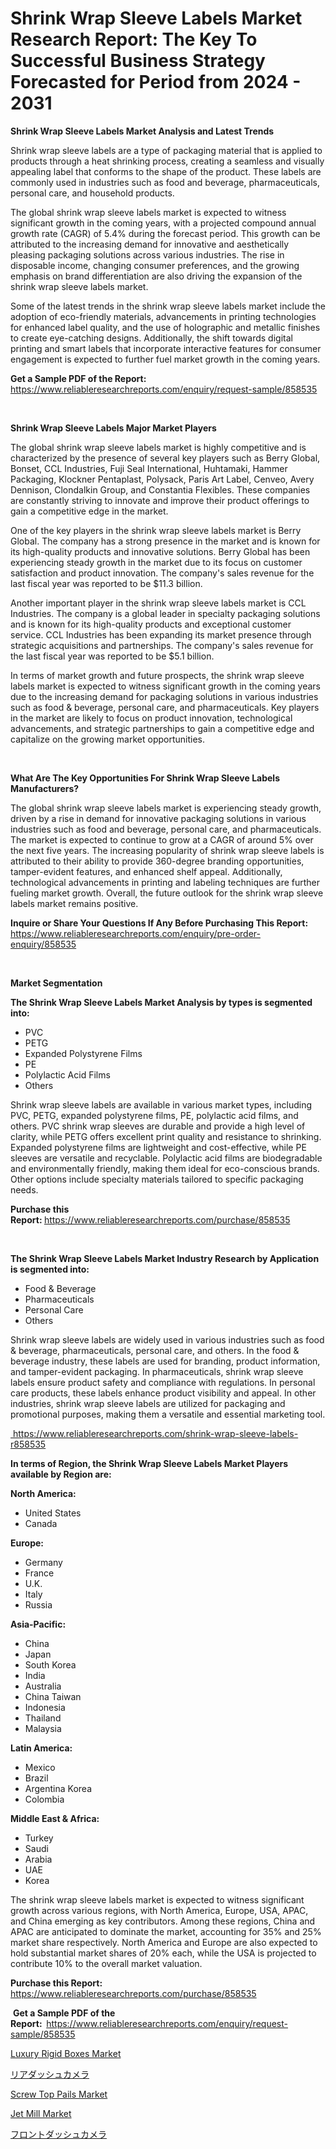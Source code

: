 <p><h1>Shrink Wrap Sleeve Labels Market Research Report: The Key To Successful Business Strategy Forecasted for Period from 2024 - 2031</h1></p><p><strong>Shrink Wrap Sleeve Labels Market Analysis and Latest Trends</strong></p>
<p><p>Shrink wrap sleeve labels are a type of packaging material that is applied to products through a heat shrinking process, creating a seamless and visually appealing label that conforms to the shape of the product. These labels are commonly used in industries such as food and beverage, pharmaceuticals, personal care, and household products.</p><p>The global shrink wrap sleeve labels market is expected to witness significant growth in the coming years, with a projected compound annual growth rate (CAGR) of 5.4% during the forecast period. This growth can be attributed to the increasing demand for innovative and aesthetically pleasing packaging solutions across various industries. The rise in disposable income, changing consumer preferences, and the growing emphasis on brand differentiation are also driving the expansion of the shrink wrap sleeve labels market.</p><p>Some of the latest trends in the shrink wrap sleeve labels market include the adoption of eco-friendly materials, advancements in printing technologies for enhanced label quality, and the use of holographic and metallic finishes to create eye-catching designs. Additionally, the shift towards digital printing and smart labels that incorporate interactive features for consumer engagement is expected to further fuel market growth in the coming years.</p></p>
<p><strong>Get a Sample PDF of the Report:&nbsp;</strong> <a href="https://www.reliableresearchreports.com/enquiry/request-sample/858535">https://www.reliableresearchreports.com/enquiry/request-sample/858535</a></p>
<p>&nbsp;</p>
<p><strong>Shrink Wrap Sleeve Labels Major Market Players</strong></p>
<p><p>The global shrink wrap sleeve labels market is highly competitive and is characterized by the presence of several key players such as Berry Global, Bonset, CCL Industries, Fuji Seal International, Huhtamaki, Hammer Packaging, Klockner Pentaplast, Polysack, Paris Art Label, Cenveo, Avery Dennison, Clondalkin Group, and Constantia Flexibles. These companies are constantly striving to innovate and improve their product offerings to gain a competitive edge in the market.</p><p>One of the key players in the shrink wrap sleeve labels market is Berry Global. The company has a strong presence in the market and is known for its high-quality products and innovative solutions. Berry Global has been experiencing steady growth in the market due to its focus on customer satisfaction and product innovation. The company's sales revenue for the last fiscal year was reported to be $11.3 billion.</p><p>Another important player in the shrink wrap sleeve labels market is CCL Industries. The company is a global leader in specialty packaging solutions and is known for its high-quality products and exceptional customer service. CCL Industries has been expanding its market presence through strategic acquisitions and partnerships. The company's sales revenue for the last fiscal year was reported to be $5.1 billion.</p><p>In terms of market growth and future prospects, the shrink wrap sleeve labels market is expected to witness significant growth in the coming years due to the increasing demand for packaging solutions in various industries such as food & beverage, personal care, and pharmaceuticals. Key players in the market are likely to focus on product innovation, technological advancements, and strategic partnerships to gain a competitive edge and capitalize on the growing market opportunities.</p></p>
<p>&nbsp;</p>
<p><strong>What Are The Key Opportunities For Shrink Wrap Sleeve Labels Manufacturers?</strong></p>
<p><p>The global shrink wrap sleeve labels market is experiencing steady growth, driven by a rise in demand for innovative packaging solutions in various industries such as food and beverage, personal care, and pharmaceuticals. The market is expected to continue to grow at a CAGR of around 5% over the next five years. The increasing popularity of shrink wrap sleeve labels is attributed to their ability to provide 360-degree branding opportunities, tamper-evident features, and enhanced shelf appeal. Additionally, technological advancements in printing and labeling techniques are further fueling market growth. Overall, the future outlook for the shrink wrap sleeve labels market remains positive.</p></p>
<p><strong>Inquire or Share Your Questions If Any Before Purchasing This Report:</strong> <a href="https://www.reliableresearchreports.com/enquiry/pre-order-enquiry/858535">https://www.reliableresearchreports.com/enquiry/pre-order-enquiry/858535</a></p>
<p>&nbsp;</p>
<p><strong>Market Segmentation</strong></p>
<p><strong>The Shrink Wrap Sleeve Labels Market Analysis by types is segmented into:</strong></p>
<p><ul><li>PVC</li><li>PETG</li><li>Expanded Polystyrene Films</li><li>PE</li><li>Polylactic Acid Films</li><li>Others</li></ul></p>
<p><p>Shrink wrap sleeve labels are available in various market types, including PVC, PETG, expanded polystyrene films, PE, polylactic acid films, and others. PVC shrink wrap sleeves are durable and provide a high level of clarity, while PETG offers excellent print quality and resistance to shrinking. Expanded polystyrene films are lightweight and cost-effective, while PE sleeves are versatile and recyclable. Polylactic acid films are biodegradable and environmentally friendly, making them ideal for eco-conscious brands. Other options include specialty materials tailored to specific packaging needs.</p></p>
<p><strong>Purchase this Report:&nbsp;</strong><a href="https://www.reliableresearchreports.com/purchase/858535">https://www.reliableresearchreports.com/purchase/858535</a></p>
<p>&nbsp;</p>
<p><strong>The Shrink Wrap Sleeve Labels Market Industry Research by Application is segmented into:</strong></p>
<p><ul><li>Food & Beverage</li><li>Pharmaceuticals</li><li>Personal Care</li><li>Others</li></ul></p>
<p><p>Shrink wrap sleeve labels are widely used in various industries such as food & beverage, pharmaceuticals, personal care, and others. In the food & beverage industry, these labels are used for branding, product information, and tamper-evident packaging. In pharmaceuticals, shrink wrap sleeve labels ensure product safety and compliance with regulations. In personal care products, these labels enhance product visibility and appeal. In other industries, shrink wrap sleeve labels are utilized for packaging and promotional purposes, making them a versatile and essential marketing tool.</p></p>
<p><a href="https://www.reliableresearchreports.com/shrink-wrap-sleeve-labels-r858535">&nbsp;https://www.reliableresearchreports.com/shrink-wrap-sleeve-labels-r858535</a></p>
<p><strong>In terms of Region, the Shrink Wrap Sleeve Labels Market Players available by Region are:</strong></p>
<p>
    <p> <strong> North America: </strong>
        <ul>
            <li>United States</li>
            <li>Canada</li>
        </ul>
        </p> 
    <p> <strong> Europe: </strong>
        <ul>
            <li>Germany</li>
            <li>France</li>
            <li>U.K.</li>
            <li>Italy</li>
            <li>Russia</li>
        </ul>
        </p> 
    <p> <strong> Asia-Pacific: </strong>
        <ul>
            <li>China</li>
            <li>Japan</li>
            <li>South Korea</li>
            <li>India</li>
            <li>Australia</li>
            <li>China Taiwan</li>
            <li>Indonesia</li>
            <li>Thailand</li>
            <li>Malaysia</li>
        </ul>
        </p> 
    <p> <strong> Latin America: </strong>
        <ul>
            <li>Mexico</li>
            <li>Brazil</li>
            <li>Argentina Korea</li>
            <li>Colombia</li>
        </ul>
        </p> 
    <p> <strong> Middle East & Africa: </strong>
        <ul>
            <li>Turkey</li>
            <li>Saudi</li>
            <li>Arabia</li>
            <li>UAE</li>
            <li>Korea</li>
        </ul>
    </p>
    </p>
<p><p>The shrink wrap sleeve labels market is expected to witness significant growth across various regions, with North America, Europe, USA, APAC, and China emerging as key contributors. Among these regions, China and APAC are anticipated to dominate the market, accounting for 35% and 25% market share respectively. North America and Europe are also expected to hold substantial market shares of 20% each, while the USA is projected to contribute 10% to the overall market valuation.</p></p>
<p><strong>Purchase this Report: </strong><a href="https://www.reliableresearchreports.com/purchase/858535">https://www.reliableresearchreports.com/purchase/858535</a></p>
<p>&nbsp;<strong>Get a Sample PDF of the Report:&nbsp;&nbsp;</strong><a href="https://www.reliableresearchreports.com/enquiry/request-sample/858535">https://www.reliableresearchreports.com/enquiry/request-sample/858535</a></p>
<p><strong></strong></p>
<p><p><a href="https://github.com/fiixsa/Market-Research-Report-List-2/blob/main/luxury-rigid-boxes-market.md">Luxury Rigid Boxes Market</a></p><p><a href="https://github.com/AriMuller2009/Market-Research-Report-List-1/blob/main/975075057472.md">リアダッシュカメラ</a></p><p><a href="https://github.com/cecuraprangm/Market-Research-Report-List-2/blob/main/screw-top-pails-market.md">Screw Top Pails Market</a></p><p><a href="https://www.linkedin.com/pulse/jet-mill-market-competitive-analysis-trends-forecast-2031-e9r5e">Jet Mill Market</a></p><p><a href="https://github.com/bucuel854722/Market-Research-Report-List-2/blob/main/435599657471.md">フロントダッシュカメラ</a></p></p>
